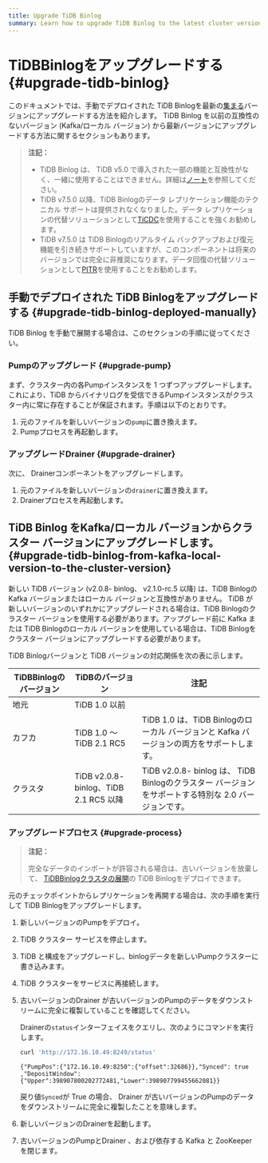 ```yaml
---
title: Upgrade TiDB Binlog
summary: Learn how to upgrade TiDB Binlog to the latest cluster version.
---
```


# TiDBBinlogをアップグレードする {#upgrade-tidb-binlog}

このドキュメントでは、手動でデプロイされた TiDB Binlogを最新の[集まる](/tidb-binlog/tidb-binlog-overview.md)バージョンにアップグレードする方法を紹介します。 TiDB Binlog を以前の互換性のないバージョン (Kafka/ローカル バージョン) から最新バージョンにアップグレードする方法に関するセクションもあります。

> **注記：**
>
> -   TiDB Binlog は、 TiDB v5.0 で導入された一部の機能と互換性がなく、一緒に使用することはできません。詳細は[ノート](/tidb-binlog/tidb-binlog-overview.md#notes)を参照してください。
> -   TiDB v7.5.0 以降、TiDB Binlogのデータ レプリケーション機能のテクニカル サポートは提供されなくなりました。データ レプリケーションの代替ソリューションとして[TiCDC](/ticdc/ticdc-overview.md)を使用することを強くお勧めします。
> -   TiDB v7.5.0 は TiDB Binlogのリアルタイム バックアップおよび復元機能を引き続きサポートしていますが、このコンポーネントは将来のバージョンでは完全に非推奨になります。データ回復の代替ソリューションとして[PITR](/br/br-pitr-guide.md)を使用することをお勧めします。

## 手動でデプロイされた TiDB Binlogをアップグレードする {#upgrade-tidb-binlog-deployed-manually}

TiDB Binlog を手動で展開する場合は、このセクションの手順に従ってください。

### Pumpのアップグレード {#upgrade-pump}

まず、クラスター内の各Pumpインスタンスを 1 つずつアップグレードします。これにより、TiDB からバイナリログを受信できるPumpインスタンスがクラスター内に常に存在することが保証されます。手順は以下のとおりです。

1.  元のファイルを新しいバージョンの`pump`に置き換えます。
2.  Pumpプロセスを再起動します。

### アップグレードDrainer {#upgrade-drainer}

次に、 Drainerコンポーネントをアップグレードします。

1.  元のファイルを新しいバージョンの`drainer`に置き換えます。
2.  Drainerプロセスを再起動します。

## TiDB Binlog をKafka/ローカル バージョンからクラスター バージョンにアップグレードします。 {#upgrade-tidb-binlog-from-kafka-local-version-to-the-cluster-version}

新しい TiDB バージョン (v2.0.8- binlog、 v2.1.0-rc.5 以降) は、TiDB Binlogの Kafka バージョンまたはローカル バージョンと互換性がありません。 TiDB が新しいバージョンのいずれかにアップグレードされる場合は、TiDB Binlogのクラスター バージョンを使用する必要があります。アップグレード前に Kafka または TiDB Binlogのローカル バージョンを使用している場合は、TiDB Binlogをクラスター バージョンにアップグレードする必要があります。

TiDB Binlogバージョンと TiDB バージョンの対応関係を次の表に示します。

| TiDBBinlogのバージョン | TiDBのバージョン                          | 注記                                                                    |
| ---------------- | ----------------------------------- | --------------------------------------------------------------------- |
| 地元               | TiDB 1.0 以前                         |                                                                       |
| カフカ              | TiDB 1.0 ～ TiDB 2.1 RC5             | TiDB 1.0 は、TiDB Binlogのローカル バージョンと Kafka バージョンの両方をサポートします。            |
| クラスタ             | TiDB v2.0.8- binlog、TiDB 2.1 RC5 以降 | TiDB v2.0.8- binlog は、 TiDB Binlogのクラスター バージョンをサポートする特別な 2.0 バージョンです。 |

### アップグレードプロセス {#upgrade-process}

> **注記：**
>
> 完全なデータのインポートが許容される場合は、古いバージョンを放棄して、 [TiDBBinlogクラスタの展開](/tidb-binlog/deploy-tidb-binlog.md)の TiDB Binlogをデプロイできます。

元のチェックポイントからレプリケーションを再開する場合は、次の手順を実行して TiDB Binlogをアップグレードします。

1.  新しいバージョンのPumpをデプロイ。

2.  TiDB クラスター サービスを停止します。

3.  TiDB と構成をアップグレードし、binlogデータを新しいPumpクラスターに書き込みます。

4.  TiDB クラスターをサービスに再接続します。

5.  古いバージョンのDrainer が古いバージョンのPumpのデータをダウンストリームに完全に複製していることを確認してください。

    Drainerの`status`インターフェイスをクエリし、次のようにコマンドを実行します。

    ```bash
    curl 'http://172.16.10.49:8249/status'
    ```

        {"PumpPos":{"172.16.10.49:8250":{"offset":32686}},"Synced": true ,"DepositWindow":{"Upper":398907800202772481,"Lower":398907799455662081}}

    戻り値`Synced`が True の場合、 Drainer が古いバージョンのPumpのデータをダウンストリームに完全に複製したことを意味します。

6.  新しいバージョンのDrainerを起動します。

7.  古いバージョンのPumpとDrainer 、および依存する Kafka と ZooKeeper を閉じます。

